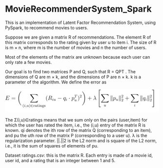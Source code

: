 # MovieRecommenderSystem_Spark
This is an implementation of Latent Factor Recommendation System, using PySpark, to recommend movies to users.

Suppose we are given a matrix R of recommendations. The element R of this matrix corresponds to the rating given by user u to item i. The size of R is m × n, where m is the number of movies and n the number of users.

Most of the elements of the matrix are unknown because each user can only rate a few movies.

Our goal is to find two matrices P and Q, such that R = QPT . The dimensions of Q are m × k, and the dimensions of P are n × k. k is a parameter of the algorithm. We define the error as

![Error](Images/Error.png?raw=true "Error Calculation")

The Σ(i,u)∈ratings means that we sum only on the pairs (user,item) for which the user has rated the item, i.e., the (i,u) entry of the matrix R is known. qi denotes the ith row of the matrix Q (corresponding to an item), and pu the uth row of the matrix P (corresponding to a user u). λ is the regularization parameter. ||.||2 is the L2 norm and is square of the L2 norm, i.e., it is the sum of squares of elements of pu.

Dataset
ratings.csv: this is the matrix R. Each entry is made of a movie id, user id, and a rating that is an integer between 1 and 5.

